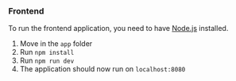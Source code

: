 ### Frontend
To run the frontend application, you need to have [Node.js](https://nodejs.org/en/download/) installed.

1. Move in the `app` folder
2. Run `npm install`
3. Run `npm run dev`
4. The application should now run on `localhost:8080`
